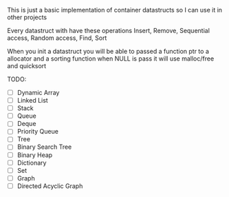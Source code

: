 This is just a basic implementation of container datastructs so I can use it in other projects

Every datastruct with have these operations
Insert, Remove, Sequential access, Random access, Find, Sort

When you init a datastruct you will be able to passed a function ptr to a allocator and a sorting function
when NULL is pass it will use malloc/free and quicksort

TODO:
- [ ] Dynamic Array
- [ ] Linked List
- [ ] Stack
- [ ] Queue
- [ ] Deque
- [ ] Priority Queue
- [ ] Tree
- [ ] Binary Search Tree
- [ ] Binary Heap
- [ ] Dictionary
- [ ] Set
- [ ] Graph
- [ ] Directed Acyclic Graph 
